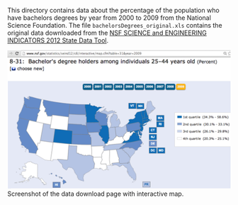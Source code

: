 This directory contains data about the percentage of the population who have bachelors degrees by year from 2000 to 2009 from the National Science Foundation. The file `bachelorsDegrees_original.xls` contains the original data downloaded from the [NSF SCIENCE and ENGINEERING INDICATORS 2012 State Data Tool](http://www.nsf.gov/statistics/seind12/c8/interactive/map.cfm?table=31&year=2009).

<img src="nsfBachelorsDegrees.png"></img>
Screenshot of the data download page with interactive map.
